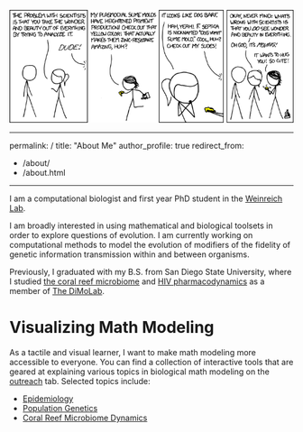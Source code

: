 [<img src='/images/beauty.png'>](https://xkcd.com/877/)

---
permalink: /
title: "About Me"
author_profile: true
redirect_from: 
  - /about/
  - /about.html
---

I am a computational biologist and first year PhD student in the [Weinreich Lab](https://www.brown.edu/research/labs/weinreich/). 

I am broadly interested in using mathematical and biological toolsets in order to explore questions of evolution. I am currently working on computational methods to model the evolution of modifiers of the fidelity of genetic information transmission within and between organisms.

Previously, I graduated with my B.S. from San Diego State University, where I studied [the coral reef microbiome](https://mweissman97.github.io/portfolio/2_coralmicrobiome/) and [HIV pharmacodynamics](https://mweissman97.github.io/portfolio/3_hiv/) as a member of [The DiMoLab](https://nvaidya.sdsu.edu/DiMoLab.html).

# Visualizing Math Modeling

As a tactile and visual learner, I want to make math modeling more accessible to everyone. You can find a collection of interactive tools that are geared at explaining various topics in biological math modeling on the [outreach](https://mweissman97.github.io/outreach/) tab. Selected topics include:
* [Epidemiology](https://mweissman97.github.io/outreach/1-sir/)
* [Population Genetics](https://mweissman97.github.io/outreach/2-popgen1/)
* [Coral Reef Microbiome Dynamics](https://mweissman97.github.io/outreach/3-coral/)
